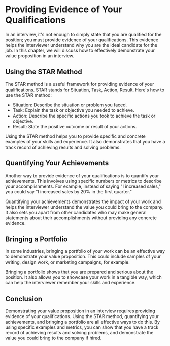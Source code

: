Providing Evidence of Your Qualifications
==========================================================================================

In an interview, it's not enough to simply state that you are qualified for the position; you must provide evidence of your qualifications. This evidence helps the interviewer understand why you are the ideal candidate for the job. In this chapter, we will discuss how to effectively demonstrate your value proposition in an interview.

Using the STAR Method
---------------------

The STAR method is a useful framework for providing evidence of your qualifications. STAR stands for Situation, Task, Action, Result. Here's how to use the STAR method:

* Situation: Describe the situation or problem you faced.
* Task: Explain the task or objective you needed to achieve.
* Action: Describe the specific actions you took to achieve the task or objective.
* Result: State the positive outcome or result of your actions.

Using the STAR method helps you to provide specific and concrete examples of your skills and experience. It also demonstrates that you have a track record of achieving results and solving problems.

Quantifying Your Achievements
-----------------------------

Another way to provide evidence of your qualifications is to quantify your achievements. This involves using specific numbers or metrics to describe your accomplishments. For example, instead of saying "I increased sales," you could say "I increased sales by 20% in the first quarter."

Quantifying your achievements demonstrates the impact of your work and helps the interviewer understand the value you could bring to the company. It also sets you apart from other candidates who may make general statements about their accomplishments without providing any concrete evidence.

Bringing a Portfolio
--------------------

In some industries, bringing a portfolio of your work can be an effective way to demonstrate your value proposition. This could include samples of your writing, design work, or marketing campaigns, for example.

Bringing a portfolio shows that you are prepared and serious about the position. It also allows you to showcase your work in a tangible way, which can help the interviewer remember your skills and experience.

Conclusion
----------

Demonstrating your value proposition in an interview requires providing evidence of your qualifications. Using the STAR method, quantifying your achievements, and bringing a portfolio are all effective ways to do this. By using specific examples and metrics, you can show that you have a track record of achieving results and solving problems, and demonstrate the value you could bring to the company if hired.
